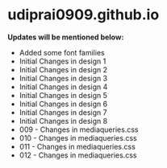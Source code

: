 # udiprai0909.github.io

**Updates will be mentioned below:**

- Added some font families
- Initial Changes in design 1
- Initial Changes in design 2
- Initial Changes in design 3
- Initial Changes in design 4
- Initial Changes in design 5
- Initial Changes in design 6
- Initial Changes in design 7
- Initial Changes in design 8
- 009 - Changes in mediaqueries.css
- 010 - Changes in mediaqueries.css
- 011 - Changes in mediaqueries.css
- 012 - Changes in mediaqueries.css

